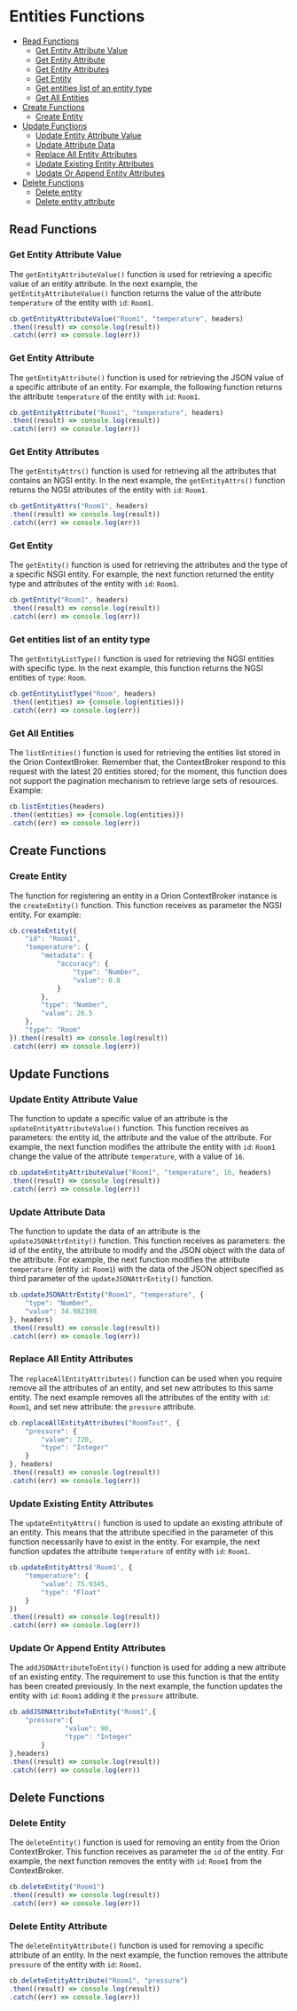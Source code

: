 # Entities Functions

* [Read Functions](#read-functions)
    * [Get Entity Attribute Value](#get-entity-attribute-value)
    * [Get Entity Attribute](#get-entity-attribute)
    * [Get Entity Attributes](#get-entity-attributes)
    * [Get Entity](#get-entity)
    * [Get entities list of an entity type](#get-entities-list-of-an-entity-type)
    * [Get All Entities](#get-all-entities)
* [Create Functions](#create-functions)
    * [Create Entity](#create-entity)
* [Update Functions](#update-functions)
    * [Update Entity Attribute Value](#update-entity-attribute-value)
    * [Update Attribute Data](#update-attribute-data)
    * [Replace All Entity Attributes](#eplace-all-entities-attributes)
    * [Update Existing Entity Attributes](#update-existing-entity-attributes)
    * [Update Or Append Entity Attributes](#update-or-append-entity-attributes)
* [Delete Functions](#dele-functions)
    * [Delete entity](#delete-entity)
    * [Delete entity attribute](#delete-entity-attribute)

## Read Functions

### Get Entity Attribute Value
The `getEntityAttributeValue()` function is used for retrieving a specific value of an entity attribute. In the next example, the `getEntityAttributeValue()` function returns the value of the attribute `temperature` of the entity with `id`: `Room1`.
```js
cb.getEntityAttributeValue("Room1", "temperature", headers)
.then((result) => console.log(result))
.catch((err) => console.log(err))
```
### Get Entity Attribute
The `getEntityAttribute()` function is used for retrieving the JSON value of a specific attribute of an entity. For example, the following function returns the attribute `temperature` of the entity with `id`: `Room1`.
```js
cb.getEntityAttribute("Room1", "temperature", headers)
.then((result) => console.log(result))
.catch((err) => console.log(err))
```
### Get Entity Attributes
The `getEntityAttrs()` function is used for retrieving all the attributes that contains an NGSI entity. In the next example, the `getEntityAttrs()` function returns the NGSI attributes of the entity with `id`: `Room1`.
```js
cb.getEntityAttrs("Room1", headers)
.then((result) => console.log(result))
.catch((err) => console.log(err))
```
### Get Entity
The `getEntity()` function is used for retrieving the attributes and the type of a specific NSGI entity. For example, the next function returned the entity type and attributes of the entity with `id`: `Room1`.
```js
cb.getEntity("Room1", headers)
.then((result) => console.log(result))
.catch((err) => console.log(err))
```
### Get entities list of an entity type
The `getEntityListType()` function is used for retrieving the NGSI entities with specific type. In the next example, this function returns the NGSI entities of `type`: `Room`.
```js
cb.getEntityListType("Room", headers)
.then((entities) => {console.log(entities)})
.catch((err) => console.log(err))
```
### Get All Entities
The `listEntities()` function is used for retrieving the entities list stored in the Orion ContextBroker. Remember that, the ContextBroker respond to this request with the latest 20 entities stored; for the moment, this function does not support the pagination mechanism to retrieve large sets of resources. 
Example:
```js
cb.listEntities(headers)
.then((entities) => {console.log(entities)})
.catch((err) => console.log(err))
```
## Create Functions

### Create Entity
The function for registering an entity in a Orion ContextBroker instance is the `createEntity()` function. This function receives as parameter the NGSI entity. For example:
```js
cb.createEntity({
    "id": "Room1",
    "temperature": {
        "metadata": {
            "accuracy": {
                "type": "Number",
                "value": 0.8
            }
        },
        "type": "Number",
        "value": 26.5
    },
    "type": "Room"
}).then((result) => console.log(result))
.catch((err) => console.log(err))
```
##  Update Functions

### Update Entity Attribute Value
The function to update a specific value of an attribute is the `updateEntityAttributeValue()`
function. This function receives as parameters: the entity id, the attribute and the value of the attribute. For example, the next function modifies the attribute the entity with  `id`: `Room1` change the value of the attribute `temperature`, with a value of `16`.
```js
cb.updateEntityAttributeValue("Room1", "temperature", 16, headers)
.then((result) => console.log(result))
.catch((err) => console.log(err))
```
### Update Attribute Data
The function to update the data of an attribute is the `updateJSONAttrEntity()` function. This function receives as parameters: the id of the entity, the attribute to modify and the JSON object with the data of the attribute. For example, the next function modifies the attribute `temperature` (entity `id`: `Room1`) with the data of the JSON object specified as third parameter of the `updateJSONAttrEntity()` function.
```js
cb.updateJSONAttrEntity("Room1", "temperature", {
    "type": "Number",
    "value": 34.982398
}, headers)
.then((result) => console.log(result))
.catch((err) => console.log(err))
```
### Replace All Entity Attributes
The `replaceAllEntityAttributes()` function can be used when you require remove all the attributes of an entity, and set new attributes to this same entity. The next example removes all the attributes of the entity with `id`: `Room1`, and set new attribute: the `pressure` attribute.
```js
cb.replaceAllEntityAttributes("RoomTest", {
    "pressure": {
        "value": 720,
        "type": "Integer"
    }
}, headers)
.then((result) => console.log(result))
.catch((err) => console.log(err))
```
###  Update Existing Entity Attributes
The `updateEntityAttrs()` function is used to update an existing attribute of an entity. This means that the attribute specified in the parameter of this function necessarily have to exist in the entity. For example, the next function updates the attribute `temperature` of entity with `id`: `Room1`.
```js
cb.updateEntityAttrs('Room1', { 
    "temperature": {
        "value": 75.9345,
        "type": "Float"
    }
})
.then((result) => console.log(result))
.catch((err) => console.log(err))
```
### Update Or Append Entity Attributes
The `addJSONAttributeToEntity()` function is used for adding a new attribute of an existing entity. The requirement to use this function is that the entity has been created previously. In the next example, the function updates the entity with `id`: `Room1` adding it the `pressure` attribute.
```js
cb.addJSONAttributeToEntity("Room1",{
    "pressure":{
		      "value": 90,
		      "type": "Integer"
	    }
},headers)
.then((result) => console.log(result))
.catch((err) => console.log(err))
```
## Delete Functions

### Delete Entity
The `deleteEntity()` function is used for removing an entity from the Orion ContextBroker. This function receives as parameter the `id` of the entity. For example, the next function removes the entity with `id`: `Room1` from the ContextBroker.
```js
cb.deleteEntity("Room1")
.then((result) => console.log(result))
.catch((err) => console.log(err))
```
### Delete Entity Attribute
The `deleteEntityAttribute()` function is used for removing a specific attribute of an entity. In the next example, the function removes the attribute `pressure` of the entity with `id`: `Room1`.
```js
cb.deleteEntityAttribute("Room1", "pressure")
.then((result) => console.log(result))
.catch((err) => console.log(err))
```